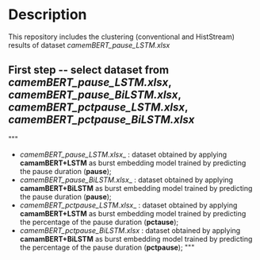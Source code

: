 # Description

This repository includes the clustering (conventional and HistStream) results of dataset _camemBERT_pause_LSTM.xlsx_

## First step -- select dataset from _camemBERT_pause_LSTM.xlsx_, _camemBERT_pause_BiLSTM.xlsx_, _camemBERT_pctpause_LSTM.xlsx_, _camemBERT_pctpause_BiLSTM.xlsx_
"""
- _camemBERT_pause_LSTM.xlsx__ : dataset obtained by applying **camamBERT+LSTM** as burst embedding model trained by predicting the pause duration (**pause**);
- _camemBERT_pause_BiLSTM.xlsx__ : dataset obtained by applying **camamBERT+BiLSTM** as burst embedding model trained by predicting the pause duration (**pause**);
- _camemBERT_pctpause_LSTM.xlsx__ : dataset obtained by applying **camamBERT+LSTM** as burst embedding model trained by predicting the percentage of the pause duration (**pctause**);
- _camemBERT_pctpause_BiLSTM.xlsx_ : dataset obtained by applying **camamBERT+BiLSTM** as burst embedding model trained by predicting the percentage of the pause duration (**pctpause**);
"""

